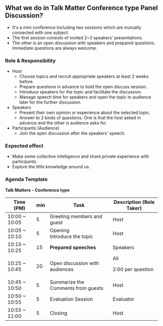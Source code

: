 ## What we do in Talk Matter Conference type Panel Discussion?
* It's a mini conference including two sessions which are mutually connected with one subject.
* The first session consists of invited 2~3 speakers' presentations.
* The other is an open discussion with speakers and prepared questions. Immediate questions are always welcome.

### Role & Responsibility
* Host
  * Choose topics and recruit appropriate speakers at least 2 weeks before.
  * Prepare questions in advance to hold the open discuss session.
  * Introduce speakers for the topic and facilitate the discussion.
  * Manage speech time for speakers and open the topic to audience later for the further discussion.
* Speakers
  * Present their own opinion or experience about the selected topic.
  * Answer to 2 kinds of questions. One is that the host asked in advance and the other is audience asks for.
* Participants (Audience)
  * Join the open discussion after the speakers' speech.

### Expected effect
* Make some collective intelligence and share private experience with participants.
* Explore the little knowledge around us.

### Agenda Template

**Talk Matters - Conference type**

| Time (PM)     |min | Task                                                           | Description (Role Taker)| 
| ---           | --- | ---                                                           | --- |
| 10:00 ~ 10:05 | 5  | Greeting members and guest                                     | Host |
| 10:05 ~ 10:10 | 5  | Opening <br>Introduce the topic                                | Host  |
| 10:10 ~ 10:25 | 15 | **Prepared speeches**                                          | Speakers |
| 10:25 ~ 10:45 | 20 | Open discussion with audiences                                 | All <p> 2:00 per question |
| 10:45 ~ 10:50 | 5  | Summarize the Comments from guests <br>                        | Host |
| 10:50 ~ 10:55 | 5  | Evaluation Session                                             | Evaluator |
| 10:55 ~ 11:00 | 5  | Closing                                                        | Host |

 



